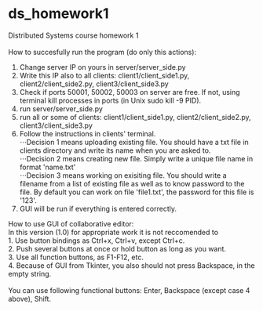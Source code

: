 # ds_homework1
Distributed Systems course homework 1 <br>
 <br>
How to succesfully run the program (do only this actions): <br>
1. Change server IP on yours in server/server_side.py <br>
2. Write this IP also to all clients: client1/client_side1.py, client2/client_side2.py, client3/client_side3.py <br>
3. Check if ports 50001, 50002, 50003 on server are free. If not, using terminal kill processes in ports (in Unix sudo kill -9 PID). <br>
4. run server/server_side.py <br>
5. run all or some of clients: client1/client_side1.py, client2/client_side2.py, client3/client_side3.py <br>
6. Follow the instructions in clients' terminal.  <br>
⋅⋅⋅Decision 1 means uploading existing file. You should have a txt file in clients directory and write its name when you are asked to.  <br>
⋅⋅⋅Decision 2 means creating new file. Simply write a unique file name in format 'name.txt' <br>
⋅⋅⋅Decision 3 means working on exisiting file. You should write a filename from a list of existing file as well as to know password to the file. By default you can work on file 'file1.txt', the password for this file is '123'. <br>
7. GUI will be run if everything is entered correctly. <br>

How to use GUI of collaborative editor: <br>
In this version (1.0) for appropriate work it is not reccomended to  <br>
	1. Use button bindings as Ctrl+x, Ctrl+v, except Ctrl+c.   <br>
	2. Push several buttons at once or hold button as long as you want. <br>
	3. Use all function buttons, as F1-F12, etc.  <br>
	4. Because of GUI from Tkinter, you also should not press Backspace, in the empty string. <br>
 <br>
You can use following functional buttons: Enter, Backspace (except case 4 above), Shift. <br>
